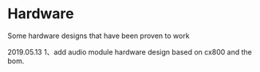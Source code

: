 # Hardware
Some hardware designs that have been proven to work

2019.05.13
1、add audio module hardware design based on cx800 and the bom. 
